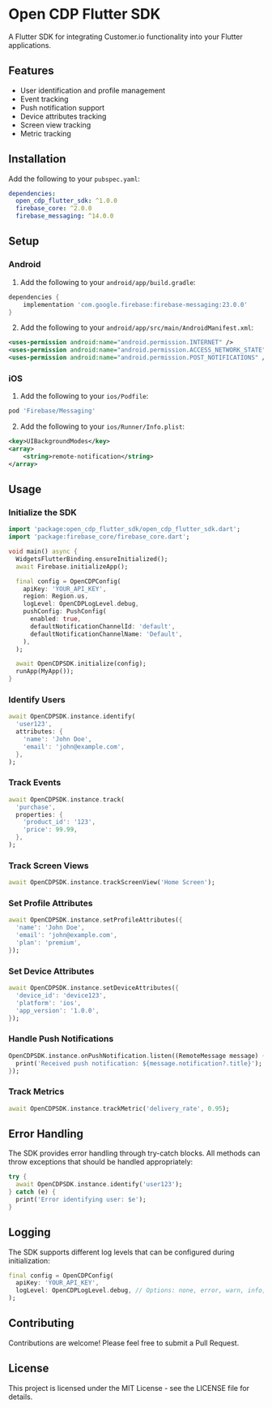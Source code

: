 <!--
This README describes the package. If you publish this package to pub.dev,
this README's contents appear on the landing page for your package.

For information about how to write a good package README, see the guide for
[writing package pages](https://dart.dev/tools/pub/writing-package-pages).

For general information about developing packages, see the Dart guide for
[creating packages](https://dart.dev/guides/libraries/create-packages)
and the Flutter guide for
[developing packages and plugins](https://flutter.dev/to/develop-packages).
-->

# Open CDP Flutter SDK

A Flutter SDK for integrating Customer.io functionality into your Flutter applications.

## Features

- User identification and profile management
- Event tracking
- Push notification support
- Device attributes tracking
- Screen view tracking
- Metric tracking

## Installation

Add the following to your `pubspec.yaml`:

```yaml
dependencies:
  open_cdp_flutter_sdk: ^1.0.0
  firebase_core: ^2.0.0
  firebase_messaging: ^14.0.0
```

## Setup

### Android

1. Add the following to your `android/app/build.gradle`:

```gradle
dependencies {
    implementation 'com.google.firebase:firebase-messaging:23.0.0'
}
```

2. Add the following to your `android/app/src/main/AndroidManifest.xml`:

```xml
<uses-permission android:name="android.permission.INTERNET" />
<uses-permission android:name="android.permission.ACCESS_NETWORK_STATE" />
<uses-permission android:name="android.permission.POST_NOTIFICATIONS" />
```

### iOS

1. Add the following to your `ios/Podfile`:

```ruby
pod 'Firebase/Messaging'
```

2. Add the following to your `ios/Runner/Info.plist`:

```xml
<key>UIBackgroundModes</key>
<array>
    <string>remote-notification</string>
</array>
```

## Usage

### Initialize the SDK

```dart
import 'package:open_cdp_flutter_sdk/open_cdp_flutter_sdk.dart';
import 'package:firebase_core/firebase_core.dart';

void main() async {
  WidgetsFlutterBinding.ensureInitialized();
  await Firebase.initializeApp();

  final config = OpenCDPConfig(
    apiKey: 'YOUR_API_KEY',
    region: Region.us,
    logLevel: OpenCDPLogLevel.debug,
    pushConfig: PushConfig(
      enabled: true,
      defaultNotificationChannelId: 'default',
      defaultNotificationChannelName: 'Default',
    ),
  );

  await OpenCDPSDK.initialize(config);
  runApp(MyApp());
}
```

### Identify Users

```dart
await OpenCDPSDK.instance.identify(
  'user123',
  attributes: {
    'name': 'John Doe',
    'email': 'john@example.com',
  },
);
```

### Track Events

```dart
await OpenCDPSDK.instance.track(
  'purchase',
  properties: {
    'product_id': '123',
    'price': 99.99,
  },
);
```

### Track Screen Views

```dart
await OpenCDPSDK.instance.trackScreenView('Home Screen');
```

### Set Profile Attributes

```dart
await OpenCDPSDK.instance.setProfileAttributes({
  'name': 'John Doe',
  'email': 'john@example.com',
  'plan': 'premium',
});
```

### Set Device Attributes

```dart
await OpenCDPSDK.instance.setDeviceAttributes({
  'device_id': 'device123',
  'platform': 'ios',
  'app_version': '1.0.0',
});
```

### Handle Push Notifications

```dart
OpenCDPSDK.instance.onPushNotification.listen((RemoteMessage message) {
  print('Received push notification: ${message.notification?.title}');
});
```

### Track Metrics

```dart
await OpenCDPSDK.instance.trackMetric('delivery_rate', 0.95);
```

## Error Handling

The SDK provides error handling through try-catch blocks. All methods can throw exceptions that should be handled appropriately:

```dart
try {
  await OpenCDPSDK.instance.identify('user123');
} catch (e) {
  print('Error identifying user: $e');
}
```

## Logging

The SDK supports different log levels that can be configured during initialization:

```dart
final config = OpenCDPConfig(
  apiKey: 'YOUR_API_KEY',
  logLevel: OpenCDPLogLevel.debug, // Options: none, error, warn, info, debug
);
```

## Contributing

Contributions are welcome! Please feel free to submit a Pull Request.

## License

This project is licensed under the MIT License - see the LICENSE file for details.
